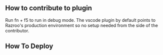 ## How to contribute to plugin

Run fn + f5 to run in debug mode. The vscode plugin by default points to Razroo's production 
environment so no setup needed from the side of the contributor. 

## How To Deploy

